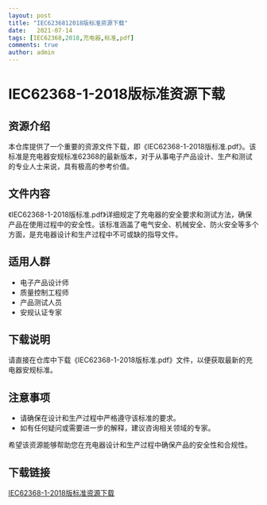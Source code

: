 ```yaml
---
layout: post
title: "IEC6236812018版标准资源下载"
date:   2021-07-14
tags: [IEC62368,2018,充电器,标准,pdf]
comments: true
author: admin
---
```

# IEC62368-1-2018版标准资源下载

## 资源介绍

本仓库提供了一个重要的资源文件下载，即《IEC62368-1-2018版标准.pdf》。该标准是充电器安规标准62368的最新版本，对于从事电子产品设计、生产和测试的专业人士来说，具有极高的参考价值。

## 文件内容

《IEC62368-1-2018版标准.pdf》详细规定了充电器的安全要求和测试方法，确保产品在使用过程中的安全性。该标准涵盖了电气安全、机械安全、防火安全等多个方面，是充电器设计和生产过程中不可或缺的指导文件。

## 适用人群

- 电子产品设计师
- 质量控制工程师
- 产品测试人员
- 安规认证专家

## 下载说明

请直接在仓库中下载《IEC62368-1-2018版标准.pdf》文件，以便获取最新的充电器安规标准。

## 注意事项

- 请确保在设计和生产过程中严格遵守该标准的要求。
- 如有任何疑问或需要进一步的解释，建议咨询相关领域的专家。

希望该资源能够帮助您在充电器设计和生产过程中确保产品的安全性和合规性。

## 下载链接

[IEC62368-1-2018版标准资源下载](https://pan.quark.cn/s/d45e4c3bb47d)